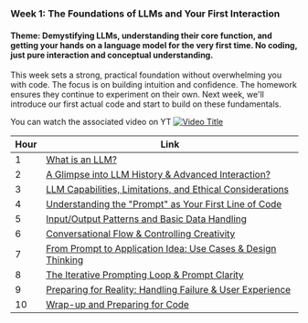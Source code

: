 ### **Week 1: The Foundations of LLMs and Your First Interaction**

#### **Theme:** Demystifying LLMs, understanding their core function, and getting your hands on a language model for the very first time. No coding, just pure interaction and conceptual understanding.

This week sets a strong, practical foundation without overwhelming you with code. The focus is on building intuition and confidence. The homework ensures they continue to experiment on their own. Next week, we'll introduce our first actual code and start to build on these fundamentals.

You can watch the associated video on YT 
[![Video Title](https://img.youtube.com/vi/lqLY_3aHlOE/0.jpg)](https://www.youtube.com/watch?v=lqLY_3aHlOE)

| Hour | Link |
|------|------|
| 1    | [What is an LLM?](01.md) |
| 2    | [A Glimpse into LLM History & Advanced Interaction?](02.md)|
| 3    | [LLM Capabilities, Limitations, and Ethical Considerations](03.md)|
| 4    | [Understanding the "Prompt" as Your First Line of Code](04.md) |
| 5    | [Input/Output Patterns and Basic Data Handling](05.md) |
| 6    | [Conversational Flow & Controlling Creativity](06.md) |
| 7    | [From Prompt to Application Idea: Use Cases & Design Thinking](07.md) |
| 8    | [The Iterative Prompting Loop & Prompt Clarity](08.md) |
| 9    | [Preparing for Reality: Handling Failure & User Experience](09.md) |
| 10   | [Wrap-up and Preparing for Code](10.md) |


